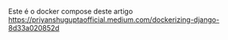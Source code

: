 Este é o docker compose deste artigo
https://priyanshuguptaofficial.medium.com/dockerizing-django-8d33a020852d